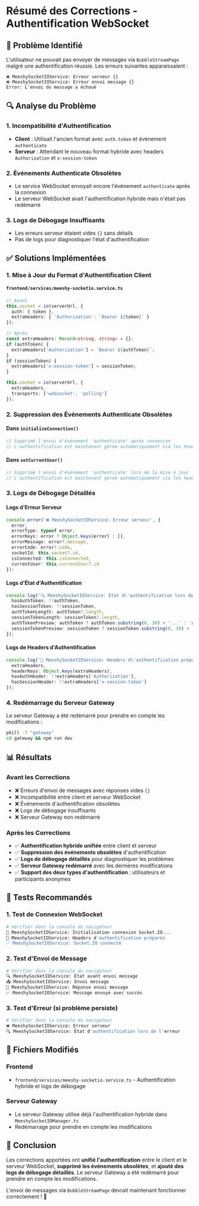 # Résumé des Corrections - Authentification WebSocket

## 🎯 Problème Identifié

L'utilisateur ne pouvait pas envoyer de messages via `BubbleStreamPage` malgré une authentification réussie. Les erreurs suivantes apparaissaient :

```
❌ MeeshySocketIOService: Erreur serveur {}
❌ MeeshySocketIOService: Erreur envoi message {}
Error: L'envoi du message a échoué
```

## 🔍 Analyse du Problème

### 1. **Incompatibilité d'Authentification**
- **Client** : Utilisait l'ancien format avec `auth.token` et événement `authenticate`
- **Serveur** : Attendant le nouveau format hybride avec headers `Authorization` et `x-session-token`

### 2. **Événements Authenticate Obsolètes**
- Le service WebSocket envoyait encore l'événement `authenticate` après la connexion
- Le serveur WebSocket avait l'authentification hybride mais n'était pas redémarré

### 3. **Logs de Débogage Insuffisants**
- Les erreurs serveur étaient vides `{}` sans détails
- Pas de logs pour diagnostiquer l'état d'authentification

## ✅ Solutions Implémentées

### 1. **Mise à Jour du Format d'Authentification Client**

#### `frontend/services/meeshy-socketio.service.ts`
```typescript
// Avant
this.socket = io(serverUrl, {
  auth: { token },
  extraHeaders: { 'Authorization': `Bearer ${token}` }
});

// Après
const extraHeaders: Record<string, string> = {};
if (authToken) {
  extraHeaders['Authorization'] = `Bearer ${authToken}`;
}
if (sessionToken) {
  extraHeaders['x-session-token'] = sessionToken;
}

this.socket = io(serverUrl, {
  extraHeaders,
  transports: ['websocket', 'polling']
});
```

### 2. **Suppression des Événements Authenticate Obsolètes**

#### Dans `initializeConnection()`
```typescript
// Supprimé l'envoi d'événement 'authenticate' après connexion
// L'authentification est maintenant gérée automatiquement via les headers
```

#### Dans `setCurrentUser()`
```typescript
// Supprimé l'envoi d'événement 'authenticate' lors de la mise à jour
// L'authentification est maintenant gérée automatiquement via les headers
```

### 3. **Logs de Débogage Détaillés**

#### Logs d'Erreur Serveur
```typescript
console.error('❌ MeeshySocketIOService: Erreur serveur', {
  error,
  errorType: typeof error,
  errorKeys: error ? Object.keys(error) : [],
  errorMessage: error?.message,
  errorCode: error?.code,
  socketId: this.socket?.id,
  isConnected: this.isConnected,
  currentUser: this.currentUser?.id
});
```

#### Logs d'État d'Authentification
```typescript
console.log('🔍 MeeshySocketIOService: État d\'authentification lors de l\'erreur', {
  hasAuthToken: !!authToken,
  hasSessionToken: !!sessionToken,
  authTokenLength: authToken?.length,
  sessionTokenLength: sessionToken?.length,
  authTokenPreview: authToken ? authToken.substring(0, 30) + '...' : 'none',
  sessionTokenPreview: sessionToken ? sessionToken.substring(0, 30) + '...' : 'none'
});
```

#### Logs de Headers d'Authentification
```typescript
console.log('🔐 MeeshySocketIOService: Headers d\'authentification préparés', {
  extraHeaders,
  headerKeys: Object.keys(extraHeaders),
  hasAuthHeader: !!extraHeaders['Authorization'],
  hasSessionHeader: !!extraHeaders['x-session-token']
});
```

### 4. **Redémarrage du Serveur Gateway**

Le serveur Gateway a été redémarré pour prendre en compte les modifications :
```bash
pkill -f "gateway"
cd gateway && npm run dev
```

## 📊 Résultats

### Avant les Corrections
- ❌ Erreurs d'envoi de messages avec réponses vides `{}`
- ❌ Incompatibilité entre client et serveur WebSocket
- ❌ Événements d'authentification obsolètes
- ❌ Logs de débogage insuffisants
- ❌ Serveur Gateway non redémarré

### Après les Corrections
- ✅ **Authentification hybride unifiée** entre client et serveur
- ✅ **Suppression des événements obsolètes** d'authentification
- ✅ **Logs de débogage détaillés** pour diagnostiquer les problèmes
- ✅ **Serveur Gateway redémarré** avec les dernières modifications
- ✅ **Support des deux types d'authentification** : utilisateurs et participants anonymes

## 🧪 Tests Recommandés

### 1. **Test de Connexion WebSocket**
```bash
# Vérifier dans la console du navigateur
🔌 MeeshySocketIOService: Initialisation connexion Socket.IO...
🔐 MeeshySocketIOService: Headers d'authentification préparés
✅ MeeshySocketIOService: Socket.IO connecté
```

### 2. **Test d'Envoi de Message**
```bash
# Vérifier dans la console du navigateur
🔍 MeeshySocketIOService: État avant envoi message
📤 MeeshySocketIOService: Envoi message
📨 MeeshySocketIOService: Réponse envoi message
✅ MeeshySocketIOService: Message envoyé avec succès
```

### 3. **Test d'Erreur (si problème persiste)**
```bash
# Vérifier dans la console du navigateur
❌ MeeshySocketIOService: Erreur serveur
🔍 MeeshySocketIOService: État d'authentification lors de l'erreur
```

## 🔧 Fichiers Modifiés

### Frontend
- `frontend/services/meeshy-socketio.service.ts` - Authentification hybride et logs de débogage

### Serveur Gateway
- Le serveur Gateway utilise déjà l'authentification hybride dans `MeeshySocketIOManager.ts`
- Redémarrage pour prendre en compte les modifications

## 🎉 Conclusion

Les corrections apportées ont **unifié l'authentification** entre le client et le serveur WebSocket, **supprimé les événements obsolètes**, et **ajouté des logs de débogage détaillés**. Le serveur Gateway a été redémarré pour prendre en compte les modifications.

L'envoi de messages via `BubbleStreamPage` devrait maintenant fonctionner correctement ! 🚀

